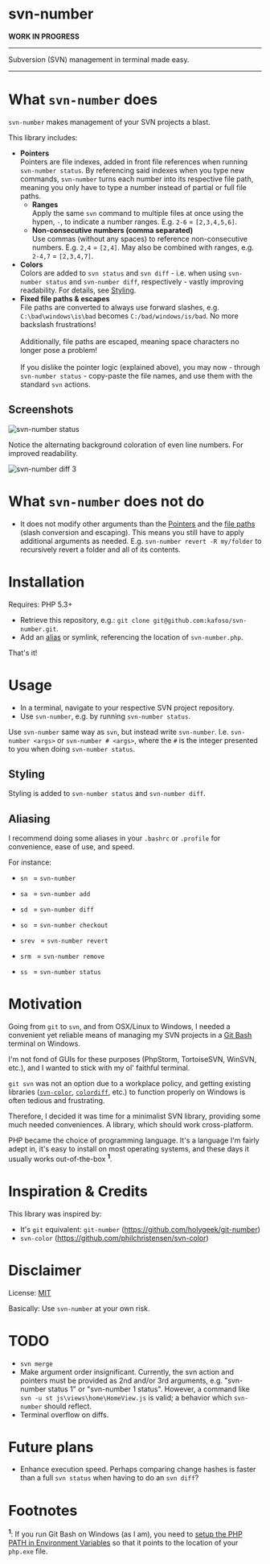svn-number
==================================

**WORK IN PROGRESS**

-------------------------

Subversion (SVN) management in terminal made easy.

-------------------------

# What `svn-number` does

`svn-number` makes management of your SVN projects a blast.

This library includes:

- <a name="pointers"></a>**Pointers**<br/>
Pointers are file indexes, added in front file references when running `svn-number status`. By referencing said indexes when you type new commands, `svn-number` turns each number into its respective file path, meaning you only have to type a number instead of partial or full file paths.
  - **Ranges**<br/>
  Apply the same `svn` command to multiple files at once using the hypen, `-`, to indicate a number ranges. E.g. `2-6` = `[2,3,4,5,6]`.
  - **Non-consecutive numbers (comma separated)**<br/>
  Use commas (without any spaces) to reference non-consecutive numbers. E.g. `2,4` = `[2,4]`. May also be combined with ranges, e.g. `2-4,7` = `[2,3,4,7]`.
- **Colors**<br/>
Colors are added to `svn status` and `svn diff` - i.e. when using `svn-number status` and `svn-number diff`, respectively - vastly improving readability. For details, see [Styling](#usage-styling).
- <a name="fixed-file-paths-escapes"></a>**Fixed file paths & escapes**<br/>
File paths are converted to always use forward slashes, e.g. `C:\bad\windows\is\bad` becomes `C:/bad/windows/is/bad`. No more backslash frustrations!<br/>
<br/>Additionally, file paths are escaped, meaning space characters no longer pose a problem!<br/>
<br/>If you dislike the pointer logic (explained above), you may now - through `svn-number status` - copy-paste the file names, and use them with the standard `svn` actions.

## Screenshots

![svn-number status](https://raw.github.com/kafoso/svn-number/master/assets/images/screenshots/svn-number-status.png)

Notice the alternating background coloration of even line numbers. For improved readability.

![svn-number diff 3](https://raw.github.com/kafoso/svn-number/master/assets/images/screenshots/svn-number-diff-3.png)

# What `svn-number` **does not** do

- It does not modify other arguments than the [Pointers](#pointers) and the [file paths](#fixed-file-paths-escapes) (slash conversion and escaping). This means you still have to apply additional arguments as needed. E.g. `svn-number revert -R my/folder` to recursively revert a folder and all of its contents.

# Installation

Requires: PHP 5.3+

- Retrieve this repository, e.g.: `git clone git@github.com:kafoso/svn-number.git`.
- Add an [alias](#installation-aliasing) or symlink, referencing the location of `svn-number.php`.

That's it!

# Usage

- In a terminal, navigate to your respective SVN project repository.
- Use `svn-number`, e.g. by running `svn-number status`.

Use `svn-number` same way as `svn`, but instead write `svn-number`. I.e. `svn-number <args>` or `svn-number # <args>`, where the `#` is the integer presented to you when doing `svn-number status`.

<a name="usage-styling"></a>
## Styling

Styling is added to `svn-number status` and `svn-number diff`.

<a name="installation-aliasing"></a>
## Aliasing

I recommend doing some aliases in your `.bashrc` or `.profile` for convenience, ease of use, and speed.

For instance:

- `sn ` = `svn-number `

- `sa ` = `svn-number add `
- `sd ` = `svn-number diff `
- `so ` = `svn-number checkout `
- `srev ` = `svn-number revert `
- `srm ` = `svn-number remove `
- `ss ` = `svn-number status `

# Motivation

Going from `git` to `svn`, and from OSX/Linux to Windows, I needed a convenient yet reliable means of managing my SVN projects in a [Git Bash](https://git-for-windows.github.io/) terminal on Windows.

I'm not fond of GUIs for these purposes (PhpStorm, TortoiseSVN, WinSVN, etc.), and I wanted to stick with my ol' faithful terminal.

`git svn` was not an option due to a workplace policy, and getting existing libraries ([`svn-color`](https://github.com/philchristensen/svn-color), [`colordiff`](http://www.colordiff.org/), etc.) to function properly on Windows is often tedious and frustrating.

Therefore, I decided it was time for a minimalist SVN library, providing some much needed conveniences. A library, which should work cross-platform.

PHP became the choice of programming language. It's a language I'm fairly adept in, it's easy to install on most operating systems, and these days it usually works out-of-the-box <sup>**1**</sup>.

# Inspiration & Credits

This library was inspired by:

- It's `git` equivalent: `git-number` (https://github.com/holygeek/git-number)
- `svn-color` (https://github.com/philchristensen/svn-color)

# Disclaimer

License: [MIT](/LICENSE)

Basically: Use `svn-number` at your own risk.

# TODO

- `svn merge`
- Make argument order insignificant. Currently, the svn action and pointers must be provided as 2nd and/or 3rd arguments, e.g. "svn-number status 1" or "svn-number 1 status". However, a command like `svn -u st js\views\home\HomeView.js` is valid; a behavior which `svn-number` should reflect.
- Terminal overflow on diffs.

# Future plans

- Enhance execution speed. Perhaps comparing change hashes is faster than a full `svn status` when having to do an `svn diff`?

# Footnotes

<sup>**1**</sup>: If you run Git Bash on Windows (as I am), you need to [setup the PHP PATH in Environment Variables](http://stackoverflow.com/a/18190202/1879194) so that it points to the location of your `php.exe` file.

